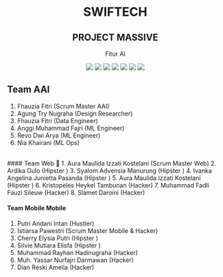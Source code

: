 <h1 align="center"> SWIFTECH </h1>
<h2 align="center"> PROJECT MASSIVE </h2>
<p align="center"> Fitur AI</p>

<div align="center">

<img src="https://img.shields.io/badge/TensorFlow-%23FF6F00.svg?style=for-the-badge&logo=TensorFlow&logoColor=white">
<img src="https://img.shields.io/badge/Matplotlib-%23ffffff.svg?style=for-the-badge&logo=Matplotlib&logoColor=black">
<img src="https://img.shields.io/badge/numpy-%23013243.svg?style=for-the-badge&logo=numpy&logoColor=white">
<img src="https://img.shields.io/badge/scikit--learn-%23F7931E.svg?style=for-the-badge&logo=scikit-learn&logoColor=white">
<img src="https://img.shields.io/badge/pandas-%23150458.svg?style=for-the-badge&logo=pandas&logoColor=white">
<img src="https://img.shields.io/badge/PyTorch-%23EE4C2C.svg?style=for-the-badge&logo=PyTorch&logoColor=white">
<img src="https://img.shields.io/badge/jupyter-%23FA0F00.svg?style=for-the-badge&logo=jupyter&logoColor=white">

</div>

 ## Team AAI
1. Fhauzia Fitri (Scrum Master AAI)
2. Agung Try Nugraha (Design Researcher)
3. Fhauzia Fitri (Data Engineer)
4. Anggi Muhammad Fajri (ML Engineer)
5. Revo Dwi Arya (ML Engineer)
6. Nia Khairani (ML Ops)
<br>
#### Team Web 🧐
1. Aura Maulida Izzati Kostelani (Scrum Master Web)
2. Ardika Gulo (Hipster )
3. Syalom Advensia Manurung (Hipster )
4. Ivanka Angelina Junietta Pasanda (Hipster )
5. Aura Maulida Izzati Kostelani (Hipster )
6. Kristopeles Heykel Tambunan (Hacker)
7. Muhammad Fadli Fauzi Sileuw (Hacker)
8. Slamet Daroini (Hacker)
   
<br>

#### Team Mobile Mobile
1. Putri Andani Intan (Hustler)
2. Istiarsa Pawestri (Scrum Master Mobile & Hacker)
3. Cherry Elysia Putri (Hipster )
4. Silvie Mutiara Elisfa (Hipster )
5. Muhammad Rayhan Hadinugraha (Hacker)
6. Muh. Yassar Nurfajri Darmawan (Hacker)
7. Dian Reski Amelia (Hacker)
   



